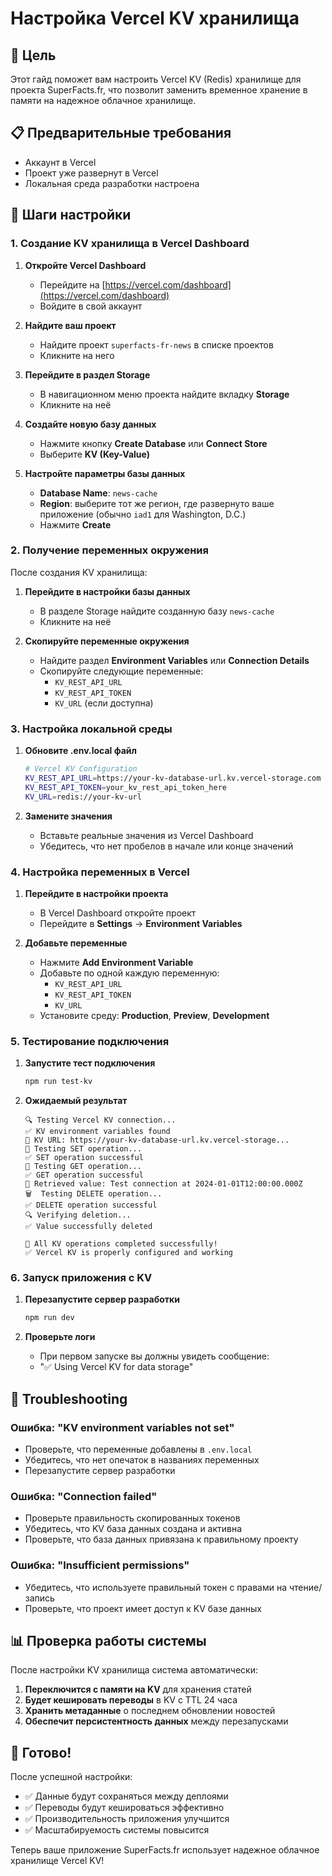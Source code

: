 # Настройка Vercel KV хранилища

## 🎯 Цель

Этот гайд поможет вам настроить Vercel KV (Redis) хранилище для проекта SuperFacts.fr, что позволит заменить временное хранение в памяти на надежное облачное хранилище.

## 📋 Предварительные требования

- Аккаунт в Vercel
- Проект уже развернут в Vercel
- Локальная среда разработки настроена

## 🚀 Шаги настройки

### 1. Создание KV хранилища в Vercel Dashboard

1. **Откройте Vercel Dashboard**
   - Перейдите на [https://vercel.com/dashboard](https://vercel.com/dashboard)
   - Войдите в свой аккаунт

2. **Найдите ваш проект**
   - Найдите проект `superfacts-fr-news` в списке проектов
   - Кликните на него

3. **Перейдите в раздел Storage**
   - В навигационном меню проекта найдите вкладку **Storage**
   - Кликните на неё

4. **Создайте новую базу данных**
   - Нажмите кнопку **Create Database** или **Connect Store**
   - Выберите **KV (Key-Value)**

5. **Настройте параметры базы данных**
   - **Database Name**: `news-cache`
   - **Region**: выберите тот же регион, где развернуто ваше приложение (обычно `iad1` для Washington, D.C.)
   - Нажмите **Create**

### 2. Получение переменных окружения

После создания KV хранилища:

1. **Перейдите в настройки базы данных**
   - В разделе Storage найдите созданную базу `news-cache`
   - Кликните на неё

2. **Скопируйте переменные окружения**
   - Найдите раздел **Environment Variables** или **Connection Details**
   - Скопируйте следующие переменные:
     - `KV_REST_API_URL`
     - `KV_REST_API_TOKEN`
     - `KV_URL` (если доступна)

### 3. Настройка локальной среды

1. **Обновите .env.local файл**
   ```bash
   # Vercel KV Configuration
   KV_REST_API_URL=https://your-kv-database-url.kv.vercel-storage.com
   KV_REST_API_TOKEN=your_kv_rest_api_token_here
   KV_URL=redis://your-kv-url
   ```

2. **Замените значения**
   - Вставьте реальные значения из Vercel Dashboard
   - Убедитесь, что нет пробелов в начале или конце значений

### 4. Настройка переменных в Vercel

1. **Перейдите в настройки проекта**
   - В Vercel Dashboard откройте проект
   - Перейдите в **Settings** → **Environment Variables**

2. **Добавьте переменные**
   - Нажмите **Add Environment Variable**
   - Добавьте по одной каждую переменную:
     - `KV_REST_API_URL`
     - `KV_REST_API_TOKEN`
     - `KV_URL`
   - Установите среду: **Production**, **Preview**, **Development**

### 5. Тестирование подключения

1. **Запустите тест подключения**
   ```bash
   npm run test-kv
   ```

2. **Ожидаемый результат**
   ```
   🔍 Testing Vercel KV connection...
   ✅ KV environment variables found
   📍 KV URL: https://your-kv-database-url.kv.vercel-storage...
   📝 Testing SET operation...
   ✅ SET operation successful
   📖 Testing GET operation...
   ✅ GET operation successful
   📄 Retrieved value: Test connection at 2024-01-01T12:00:00.000Z
   🗑️  Testing DELETE operation...
   ✅ DELETE operation successful
   🔍 Verifying deletion...
   ✅ Value successfully deleted

   🎉 All KV operations completed successfully!
   ✅ Vercel KV is properly configured and working
   ```

### 6. Запуск приложения с KV

1. **Перезапустите сервер разработки**
   ```bash
   npm run dev
   ```

2. **Проверьте логи**
   - При первом запуске вы должны увидеть сообщение:
   - "✅ Using Vercel KV for data storage"

## 🔧 Troubleshooting

### Ошибка: "KV environment variables not set"
- Проверьте, что переменные добавлены в `.env.local`
- Убедитесь, что нет опечаток в названиях переменных
- Перезапустите сервер разработки

### Ошибка: "Connection failed"
- Проверьте правильность скопированных токенов
- Убедитесь, что KV база данных создана и активна
- Проверьте, что база данных привязана к правильному проекту

### Ошибка: "Insufficient permissions"
- Убедитесь, что используете правильный токен с правами на чтение/запись
- Проверьте, что проект имеет доступ к KV базе данных

## 📊 Проверка работы системы

После настройки KV хранилища система автоматически:

1. **Переключится с памяти на KV** для хранения статей
2. **Будет кешировать переводы** в KV с TTL 24 часа
3. **Хранить метаданные** о последнем обновлении новостей
4. **Обеспечит персистентность данных** между перезапусками

## 🎉 Готово!

После успешной настройки:
- ✅ Данные будут сохраняться между деплоями
- ✅ Переводы будут кешироваться эффективно
- ✅ Производительность приложения улучшится
- ✅ Масштабируемость системы повысится

Теперь ваше приложение SuperFacts.fr использует надежное облачное хранилище Vercel KV!
